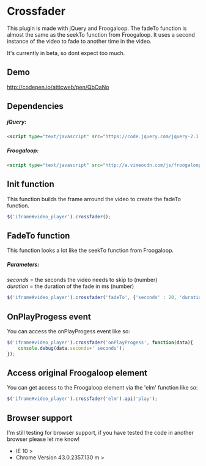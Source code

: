 # Crossfader

This plugin is made with jQuery and Froogaloop. The fadeTo function is almost the same as the seekTo function from Froogaloop. It uses a second instance of the video to fade to another time in the video.

It's currently in beta, so dont expect too much.

## Demo

<a href="http://codepen.io/atticweb/pen/QbOaNo" target="_blank">http://codepen.io/atticweb/pen/QbOaNo</a>

## Dependencies

##### jQuery:
```html
<script type="text/javascript" src="https://code.jquery.com/jquery-2.1.4.min.js"></script>
```
##### Froogaloop:
```html
<script type="text/javascript" src="http://a.vimeocdn.com/js/froogaloop2.min.js"></script>
```

## Init function

This function builds the frame arround the video to create the fadeTo function.

```javascript
$('iframe#video_player').crossfader();
```

## FadeTo function

This function looks a lot like the seekTo function from Froogaloop.

##### Parameters:

_seconds_ = the seconds the video needs to skip to (number)  
_duration_ = the duration of the fade in ms (number)

```javascript
$('iframe#video_player').crossfader('fadeTo', {'seconds' : 20, 'duration' : 500});
```

## OnPlayProgess event

You can access the onPlayProgess event like so:

```javascript
$('iframe#video_player').crossfader('onPlayProgess', function(data){
    console.debug(data.seconds+' seconds');
});
```

## Access original Froogaloop element

You can get access to the Froogaloop element via the 'elm' function like so:

```javascript
$('iframe#video_player').crossfader('elm').api('play');
```

## Browser support

I'm still testing for browser support, if you have tested the code in another browser please let me know!

 - IE 10 >  
 - Chrome Version 43.0.2357.130 m >